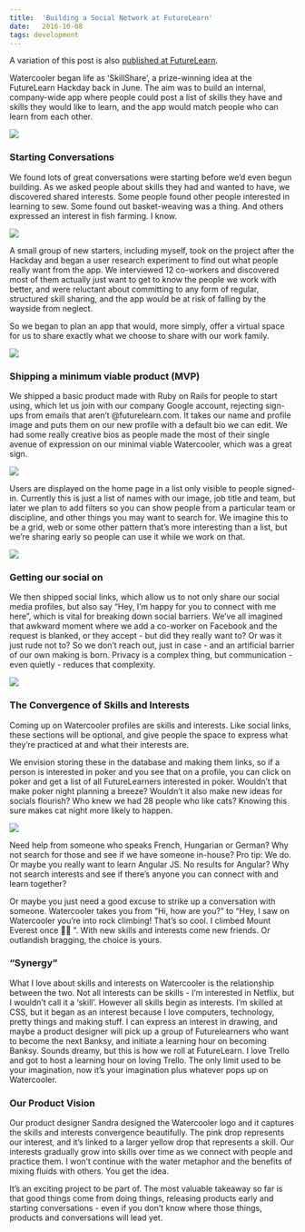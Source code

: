 ```yaml
---
title:  'Building a Social Network at FutureLearn'
date:   2016-10-08
tags: development
---
```

A variation of this post is also [published at FutureLearn](https://about.futurelearn.com/blog/building-app-30-hours/).

Watercooler began life as ‘SkillShare’, a prize-winning idea at the FutureLearn Hackday back in June. The aim was to build an internal, company-wide app where people could post a list of skills they have and skills they would like to learn, and the app would match people who can learn from each other.

<div class="o-post__image--full-width center">
<img class="border" src="{{ "/img/watercooler.png" | prepend: site.baseurl }}"></div>

### Starting Conversations
We found lots of great conversations were starting before we’d even begun building. As we asked people about skills they had and wanted to have, we discovered shared interests. Some people found other people interested in learning to sew. Some found out basket-weaving was a thing. And others expressed an interest in fish farming. I know.

<div class="o-post__image--full-width center">
<img src="{{ "/img/whiteboard.jpg" | prepend: site.baseurl }}"></div>

A small group of new starters, including myself, took on the project after the Hackday and began a user research experiment to find out what people really want from the app. We interviewed 12 co-workers and discovered most of them actually just want to get to know the people we work with better, and were reluctant about committing to any form of regular, structured skill sharing, and the app would be at risk of falling by the wayside from neglect.

So we began to plan an app that would, more simply, offer a virtual space for us to share exactly what we choose to share with our work family.

<div class="o-post__image--full-width center">
<img src="{{ "/img/design.jpg" | prepend: site.baseurl }}"></div>

### Shipping a minimum viable product (MVP)
We shipped a basic product made with Ruby on Rails for people to start using, which let us join with our company Google account, rejecting sign-ups from emails that aren’t @futurelearn.com. It takes our name and profile image and puts them on our new profile with a default bio we can edit. We had some really creative bios as people made the most of their single avenue of expression on our minimal viable Watercooler, which was a great sign.

<div class="o-post__image--full-width center">
<img src="{{ "/img/basicprofile.png" | prepend: site.baseurl }}"></div>

Users are displayed on the home page in a list only visible to people signed-in. Currently this is just a list of names with our image, job title and team, but later we plan to add filters so you can show people from a particular team or discipline, and other things you may want to search for. We imagine this to be a grid, web or some other pattern that’s more interesting than a list, but we’re sharing early so people can use it while we work on that.

<div class="o-post__image--full-width center">
<img src="{{ "/img/basiclist.png" | prepend: site.baseurl }}"></div>

### Getting our social on
We then shipped social links, which allow us to not only share our social media profiles, but also say “Hey, I’m happy for you to connect with me here”, which is vital for breaking down social barriers. We’ve all imagined that awkward moment where we add a co-worker on Facebook and the request is blanked, or they accept - but did they really want to? Or was it just rude not to? So we don’t reach out, just in case - and an artificial barrier of our own making is born. Privacy is a complex thing, but communication - even quietly - reduces that complexity.

<div class="o-post__image--full-width center">
<img src="{{ "/img/myprofile.png" | prepend: site.baseurl }}"></div>

### The Convergence of Skills and Interests
Coming up on Watercooler profiles are skills and interests. Like social links, these sections will be optional, and give people the space to express what they’re practiced at and what their interests are.

We envision storing these in the database and making them links, so if a person is interested in poker and you see that on a profile, you can click on poker and get a list of all FutureLearners interested in poker. Wouldn’t that make poker night planning a breeze? Wouldn’t it also make new ideas for socials flourish? Who knew we had 28 people who like cats? Knowing this sure makes cat night more likely to happen.

<div class="o-post__image--full-width center">
<img src="{{ "/img/niceprofile.jpg" | prepend: site.baseurl }}"></div>

Need help from someone who speaks French, Hungarian or German? Why not search for those and see if we have someone in-house? Pro tip: We do. Or maybe you really want to learn Angular JS. No results for Angular? Why not search interests and see if there’s anyone you can connect with and learn together?

Or maybe you just need a good excuse to strike up a conversation with someone. Watercooler takes you from “Hi, how are you?” to “Hey, I saw on Watercooler you’re into rock climbing! That’s so cool. I climbed Mount Everest once 💅🏻 ”. With new skills and interests come new friends. Or outlandish bragging, the choice is yours.

### “Synergy”
What I love about skills and interests on Watercooler is the relationship between the two. Not all interests can be skills - I’m interested in Netflix, but I wouldn’t call it a ‘skill’. However all skills begin as interests. I’m skilled at CSS, but it began as an interest because I love computers, technology, pretty things and making stuff. I can express an interest in drawing, and maybe a product designer will pick up a group of Futurelearners who want to become the next Banksy, and initiate a learning hour on becoming Banksy. Sounds dreamy, but this is how we roll at FutureLearn. I love Trello and got to host a learning hour on loving Trello. The only limit used to be your imagination, now it’s your imagination plus whatever pops up on Watercooler.

### Our Product Vision
Our product designer Sandra designed the Watercooler logo and it captures the skills and interests convergence beautifully. The pink drop represents our interest, and it’s linked to a larger yellow drop that represents a skill. Our interests gradually grow into skills over time as we connect with people and practice them. I won’t continue with the water metaphor and the benefits of mixing fluids with others. You get the idea.

It’s an exciting project to be part of. The most valuable takeaway so far is that good things come from doing things, releasing products early and starting conversations - even if you don’t know where those things, products and conversations will lead yet.
